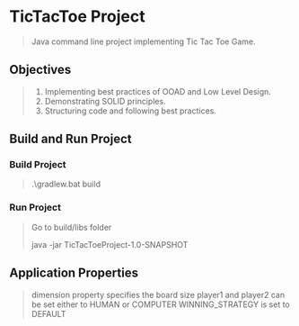 # TicTacToe Project
>   Java command line project implementing Tic Tac Toe Game.

## Objectives
>   1. Implementing best practices of OOAD and Low Level Design.
>   2. Demonstrating SOLID principles.
>   3. Structuring code and following best practices.

## Build and Run Project
### Build Project
> .\gradlew.bat build

### Run Project
> Go to build/libs folder</br>
> 
> java -jar TicTacToeProject-1.0-SNAPSHOT

## Application Properties
> dimension property specifies the board size
> player1 and player2 can be set either to HUMAN or COMPUTER
> WINNING_STRATEGY is set to DEFAULT